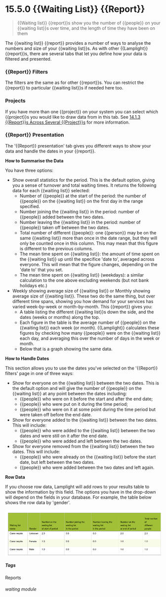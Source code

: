 # 15.5.0 {{Waiting List}} {{Report}}

> {{Waiting list}} {{report}}s show you the number of {{people}} on your {{waiting list}}s over time, and the length of time they have been on them



The {{waiting list}} {{report}} provides a number of ways to analyse the numbers and size of your {{waiting list}}s. As with other {{Lamplight}} {{report}}s, there are several tabs that let you define how your data is filtered and presented.

### {{Report}} Filters

The filters are the same as for other {{report}}s. You can restrict the {{report}} to particular {{waiting list}}s if needed here too.

### Projects

If you have more than one {{project}} on your system you can select which {{project}}s you would like to draw data from in this tab. See [14.1.3  {{Report}}s Across Several {{Project}}s](/help/index/p/14.1.3) for more information.

### {{Report}} Presentation

The '{{Report}} presentation' tab gives you different ways to show your data and handle the dates in your {{report}}.

**How to Summarise the Data**

You have three options:
- Show overall statistics for the period. This is the default option, giving you a sense of turnover and total waiting times. It returns  the following data for each {{waiting list}} selected:
  - Number of {{people}} at the start of the period: the number of {{people}} on the {{waiting list}} on the first day in the range specified.
  - Number joining the {{waiting list}} in the period: number of {{people}} added between the two dates.
  - Number leaving the {{waiting list}} in the period: number of {{people}} taken off between the two dates.
  - Total number of different {{people}}: one {{person}} may be on the same {{waiting list}} more than once in the date range, but they will only be counted once in this column. This may mean that this figure is different to the previous columns.
  - The mean time spent on {{waiting list}}: the amount of time spent on the {{waiting list}} up until the specifice 'date to', averaged across everyone. This will mean that the figure changes, depending on the 'date to' that you set.
  - The mean time spent on {{waiting list}} (weekdays): a similar calculation to the one above excluding weekends (but not bank holidays etc.)
- Weekly showing average size of {{waiting list}} or Monthly showing average size of {{waiting list}}. These two do the same thing, but over different time spans, showing you how demand for your services has varied week-by-week or month-by-month. This {{report}} gives you: 
  - A table listing the different {{waiting list}}s down the side, and the dates (weeks or months) along the top. 
  - Each figure in the table is the average number of {{people}} on the {{waiting list}} each week (or month). {{Lamplight}} calculates these figures by checking how many {{people}} were on the {{waiting list}} each day, and averaging this over the number of days in the week or month. 
  - Below that is a graph showing the same data. 
  
**How to Handle Dates**  

This section allows you to use the dates you've selected on the '{{Report}} filters' page in one of three ways:
- Show for everyone on the {{waiting list}} between the two dates. This is the default option and will give the number of {{people}} on the {{waiting list}} at any point between the dates including:
  - {{people}} who were on it before the start and after the end date; 
  - {{people}} who were put on it during the time period; 
  - {{people}} who were on it at some point during the time period but were taken off before the end date. 
- Show for everyone added to the {{waiting list}} between the two dates. This will include:
  - {{people}} who were added to the {{waiting list}} between the two dates and were still on it after the end date.
  - {{people}} who were added and left between the two dates.
- Show for everyone removed from the {{waiting list}} between the two dates. This will include:
  - {{people}} who were already on the {{waiting list}} before the start date, but left between the two dates.
  - {{people}} who were added between the two dates and left again.
  
**Row Data**

If you choose row data, Lamplight will add rows to your results table to show the information by this field. The options you have in the drop-down will depend on the fields in your database. For example, the table below shows the row data by 'gender'. 

![{{Waiting List}} {{Report}} Rows Gender](14.5.0a.png)


##### Tags
Reports

###### waiting module
